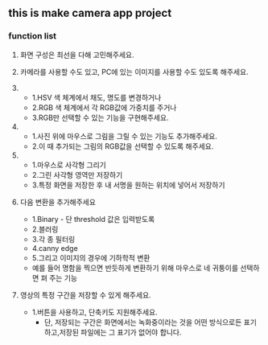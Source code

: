 ## this is make camera app project

### function list

1. 화면 구성은 최선을 다해 고민해주세요.
2. 카메라를 사용할 수도 있고, PC에 있는 이미지를 사용할 수도 있도록 해주세요.
3. 
   - 1.HSV 색 체계에서 채도, 명도를 변경하거나
   - 2.RGB 색 체계에서 각 RGB값에 가중치를 주거나 
   - 3.RGB만 선택할 수 있는 기능을 구현해주세요.
4. 
   - 1.사진 위에 마우스로 그림을 그릴 수 있는 기능도 추가해주세요.
   - 2.이 때 추가되는 그림의 RGB값을 선택할 수 있도록 해주세요.

5. 
   - 1.마우스로 사각형 그리기 
   - 2.그린 사각형 영역만 저장하기
   - 3.특정 화면을 저장한 후 내 서명을 원하는 위치에 넣어서 저장하기
6. 다음 변환을 추가해주세요
   - 1.Binary - 단 threshold 값은 입력받도록
   - 2.블러링
   - 3.각 종 필터링
   - 4.canny edge
   - 5.그리고 이미지의 경우에 기하학적 변환
	- 예를 들어 명함을 찍으면 반듯하게 변환하기 위해 마우스로 네 귀퉁이를 선택하면 펴 주는 기능

7. 영상의 특정 구간을 저장할 수 있게 해주세요.
   - 1.버튼을 사용하고, 단축키도 지원해주세요.
      - 단, 저장되는 구간은 화면에서는 녹화중이라는 것을 어떤 방식으로든 표기하고,저장된 파일에는 그 표기가 없어야 합니다.
